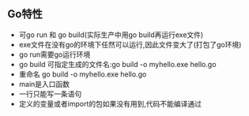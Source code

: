 ## Go特性
- 可go run 和 go build(实际生产中用go build再运行exe文件)
- exe文件在没有go的环境下任然可以运行,因此文件变大了(打包了go环境)
- go run需要go运行环境
- go build 可指定生成的文件名:go build -o myhello.exe hello.go
- 重命名 go build -o myhello.exe hello.go
- main是入口函数
- 一行只能写一条语句
- 定义的变量或者import的包如果没有用到,代码不能编译通过